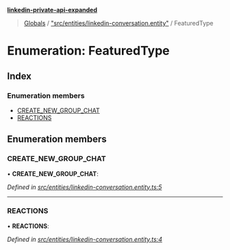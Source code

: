**[linkedin-private-api-expanded](../README.md)**

> [Globals](../globals.md) / ["src/entities/linkedin-conversation.entity"](../modules/_src_entities_linkedin_conversation_entity_.md) / FeaturedType

# Enumeration: FeaturedType

## Index

### Enumeration members

* [CREATE\_NEW\_GROUP\_CHAT](_src_entities_linkedin_conversation_entity_.featuredtype.md#create_new_group_chat)
* [REACTIONS](_src_entities_linkedin_conversation_entity_.featuredtype.md#reactions)

## Enumeration members

### CREATE\_NEW\_GROUP\_CHAT

•  **CREATE\_NEW\_GROUP\_CHAT**: 

*Defined in [src/entities/linkedin-conversation.entity.ts:5](https://github.com/khanhtranngoccva/linkedin-private-api/blob/e33dfd5/src/entities/linkedin-conversation.entity.ts#L5)*

___

### REACTIONS

•  **REACTIONS**: 

*Defined in [src/entities/linkedin-conversation.entity.ts:4](https://github.com/khanhtranngoccva/linkedin-private-api/blob/e33dfd5/src/entities/linkedin-conversation.entity.ts#L4)*
